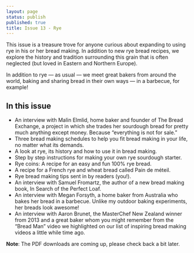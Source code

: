 ```yaml
---
layout: page
status: publish
published: true
title: Issue 13 - Rye
---
```


This issue is a treasure trove for anyone curious about expanding to using rye in his or her bread making. In addition to new rye bread recipes, we explore the history and tradition surrounding this grain that is often neglected (but loved in Eastern and Northern Europe).

In addition to rye — as usual — we meet great bakers from around the world, baking and sharing bread in their own ways — in a barbecue, for example!

## In this issue

-   An interview with Malin Elmlid, home baker and founder of The Bread Exchange, a project in which she trades her sourdough bread for pretty much anything except money. Because “everything is not for sale.”
-   Three bread making schedules to help you fit bread making in your life, no matter what its demands.
-   A look at rye, its history and how to use it in bread making.
-   Step by step instructions for making your own rye sourdough starter.
-   Rye coins: A recipe for an easy and fun 100% rye bread.
-   A recipe for a French rye and wheat bread called Pain de méteil.
-   Rye bread making tips sent in by readers (you!).
-   An interview with Samuel Fromartz, the author of a new bread making book, In Search of the Perfect Loaf.
-   An interview with Megan Forsyth, a home baker from Australia who bakes her bread in a barbecue. Unlike my outdoor baking experiments, her breads look awesome!
-   An interview with Aaron Brunet, the MasterChef New Zealand winner from 2013 and a great baker whom you might remember from the “Bread Man” video we highlighted on our list of inspiring bread making videos a little while time ago.

**Note**: The PDF downloads are coming up, please check back a bit later.
